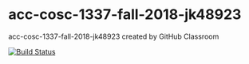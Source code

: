 # acc-cosc-1337-fall-2018-jk48923
acc-cosc-1337-fall-2018-jk48923 created by GitHub Classroom

[![Build Status](https://travis-ci.org/acc-cosc-1337-fall-2018/acc-cosc-1337-fall-2018-jk48923.svg?branch=master)](https://travis-ci.org/acc-cosc-1337-fall-2018/acc-cosc-1337-fall-2018-jk48923)
